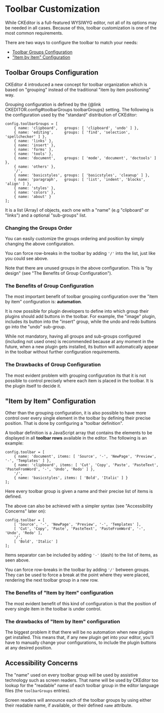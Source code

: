 # Toolbar Customization

While CKEditor is a full-featured WYSIWYG editor, not all of its options
may be needed in all cases. Because of this, toolbar customization is
one of the most common requirements.

There are two ways to configure the toolbar to match your needs:

 * [Toolbar Groups Configuration](#!/guide/dev_toolbar-section-1)
 * ["Item by Item" Configuration](#!/guide/dev_toolbar-section-2)

## Toolbar Groups Configuration

CKEditor 4 introduced a new concept for toolbar organization which is based on "grouping" instead of the traditional "item by item positioning" way.

Grouping configuration is defined by the {@link CKEDITOR.config#toolbarGroups toolbarGroups} setting. The following is the configuration used by the "standard" distribution of CKEditor:

	config.toolbarGroups = [
		{ name: 'clipboard',   groups: [ 'clipboard', 'undo' ] },
		{ name: 'editing',     groups: [ 'find', 'selection', 'spellchecker' ] },
		{ name: 'links' },
		{ name: 'insert' },
		{ name: 'forms' },
		{ name: 'tools' },
		{ name: 'document',	   groups: [ 'mode', 'document', 'doctools' ] },
		{ name: 'others' },
		'/',
		{ name: 'basicstyles', groups: [ 'basicstyles', 'cleanup' ] },
		{ name: 'paragraph',   groups: [ 'list', 'indent', 'blocks', 'align' ] },
		{ name: 'styles' },
		{ name: 'colors' },
		{ name: 'about' }
	];

It is a list (Array) of objects, each one with a "name" (e.g "clipboard" or "links") and a optional "sub-groups" list.

### Changing the Groups Order

You can easily customize the groups ordering and position by simply changing the above configuration. 

You can force row-breaks in the toolbar by adding `'/'` into the list, just like you could see above.

Note that there are unused groups in the above configuration. This is "by design" (see "The Benefits of Group Configuration").

### The Benefits of Group Configuration

The most important benefit of toolbar grouping configuration over the "item by item" configuration is: **automation**.

It is now possible for plugin developers to define into which group their plugins should add buttons in the toolbar. For example, the "image" plugin, includes its button into the "insert" group, while the undo and redo buttons go into the "undo" sub-group.

While not mandatory, having all groups and sub-groups configured (including not used ones) is recommended because at any moment in the future, when a new plugin gets installed, its button will automatically appear in the toolbar without further configuration requirements.

### The Drawbacks of Group Configuration

The most evident problem with grouping configuration its that it is not possible to control precisely where each item is placed in the toolbar. It is the plugin itself to decide it.

## "Item by Item" Configuration

Other than the grouping configuration, it is also possible to have more control over every single element in the toolbar by defining their precise position. That is done by configuring a "toolbar definition".

A toolbar definition is a JavaScript array that contains the elements to
be displayed in all **toolbar rows** available in the editor. The following is an example:

	config.toolbar = [
		{ name: 'document', items: [ 'Source', '-', 'NewPage', 'Preview', '-', 'Templates' ] },
		{ name: 'clipboard', items: [ 'Cut', 'Copy', 'Paste', 'PasteText', 'PasteFromWord', '-', 'Undo', 'Redo' ] },
		'/',
		{ name: 'basicstyles', items: [ 'Bold', 'Italic' ] }
	];

Here every toolbar group is given a name and their precise list of items is defined.

The above can also be achieved with a simpler syntax (see "Accessibility Concerns" later on):

	config.toolbar = [
		[ 'Source', '-', 'NewPage', 'Preview', '-', 'Templates' ],
		[ 'Cut', 'Copy', 'Paste', 'PasteText', 'PasteFromWord', '-', 'Undo', 'Redo' ],
		'/',
		[ 'Bold', 'Italic' ]
	];

Items separator can be included by adding `'-'` (dash) to the list of items, as seen above.

You can force row-breaks in the toolbar by adding `'/'` between groups. They can be used to force a
break at the point where they were placed, rendering the next toolbar
group in a new row. 

### The Benefits of "Item by Item" configuration

The most evident benefit of this kind of configuration is that the position of every single item in the toolbar is under control.

### The drawbacks of "Item by Item" configuration

The biggest problem it that there will be no automation when new plugins get installed. This means that, if any new plugin get into your editor, you'll have to manually change your configurations, to include the plugin buttons at any desired position.

## Accessibility Concerns

The "name" used on every toolbar group will be used by assistive technology such as screen
readers. That name will be used by CKEditor too lookup for the "readable" name of each toolbar group in the editor language files (the `toolbarGroups` entries).

Screen readers will announce each of the toolbar groups by using either their readable name, if available, or their defined `name` attribute.

